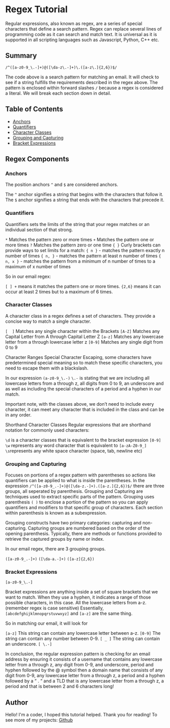 # Regex Tutorial

Regular expressions, also known as regex, are a series of special characters that define a search pattern. Regex can replace several lines of programming code as it can search and match text. It is universal as it is supported in all scripting languages such as Javascript, Python, C++ etc. 

## Summary

`/^([a-z0-9_\.-]+)@([\da-z\.-]+)\.([a-z\.]{2,6})$/`

The code above is a search pattern for matching an email. It will check to see if a string fulfills the requirements described in the regex above. The pattern is enclosed within forward slashes `/` because a regex is considered a literal. We will break each section down in detail.

## Table of Contents

- [Anchors](#anchors)
- [Quantifiers](#quantifiers)
- [Character Classes](#character-classes)
- [Grouping and Capturing](#grouping-and-capturing)
- [Bracket Expressions](#bracket-expressions)


## Regex Components

### Anchors

The position anchors `^` and `$` are considered anchors.

The `^` anchor signifies a string that begins with the characters that follow it.
The `$` anchor signifies a string that ends with the characters that precede it. 

### Quantifiers
Quantifiers sets the limits of the string that your regex matches or an individual section of that strong.

`*` Matches the pattern zero or more times
`+` Matches the pattern one or more times
`?` Matches the pattern zero or one time
`{ }`  Curly brackets can provide ways to set limits for a match:
	`{ n }` - matches the pattern exactly n number of times
	`{ n, }` - matches the pattern at least n number of times
	`{ n, x }` - matches the pattern from a minimum of n number of times to a maximum of x number of times

So in our email regex:

`[ ] +`     means it matches the pattern one or more times.
`{2,6}`     means it can occur at least 2 times but to a maximum of 6 times.


### Character Classes
A character class in a regex defines a set of characters. They provide a concise way to match a single character.

`[  ]` Matches any single character within the Brackets
`[A-Z]` Matches any Capital Letter from A through Capital Letter Z 
`[a-z]` Matches any lowercase letter from a through lowercase letter z
`[0-9]` Matches any single digit from 0 to 9

Character Ranges
Special Character Escaping, some characters have predetermined special meaning so to match these specific characters, you need to escape them with a blackslash.

In our expression `(a-z0-9_\.-)`  ` \.- ` is stating that we are including all lowercase letters from a through z, all digits from 0 to 9, an underscore and as well as including the special characters of a period and a hyphen in our match.

Important note, with the classes above, we don’t need to include every character, it can meet any character that is included in the class and can be in any order.

Shorthand Character Classes
Regular expressions that are shorthand notation for commonly used characters:

`\d` is a character classes that is equivalent to the bracket expression `[0-9]`
`\w` represents any word character that is equivalent to `[a-zA-Z0-9_]`
`\s`represents any white space character (space, tab, newline etc)


### Grouping and Capturing

Focuses on portions of a regex pattern with parentheses so actions like quantifiers can be applied to what is inside the parentheses. In the expression `/^([a-z0-9_.-]+)@([\da-z.-]+).([a-z.]{2,6})$/` there are three groups, all seperated by parenthesis.
Grouping and Capturing are techniques used to extract specific parts of the pattern.
Grouping uses parenthesis `( )` to enclose a portion of the pattern so you can apply quantifiers and modifiers to that specific group of characters. Each section within parenthesis is known as a subexpression.

Grouping constructs have two primary categories: capturing and non-capturing. Capturing groups are numbered based on the order of the opening parenthesis. Typically, there are methods or functions provided to retrieve the captured groups by name or index.

In our email regex, there are 3 grouping groups.

`([a-z0-9_.-]+)`
`([\da-a.-]+)`
`([a-z]{2,6})`

### Bracket Expressions

`[a-z0-9_\.-]`

Bracket expressions are anything inside a set of square brackets that we want to match.
When they use a hyphen, it indicates a range of those possible characters, in this case. All the lowercase letters from a-z. (remember regex is case sensitive)
Essentially, `[abcdefghijklmnopqrstuvwxyz]` and `[a-z]` are the same thing. 

So in matching our email, it will look for

`[a-z]` This string can contain any lowercase letter between a-z.
`[0-9]` The string can contain any number between 0-9.
`[ _ ]` The string can contain an underscore.
`[ \.-]`



In conclusion, the regular expression pattern is checking for an email address by ensuring it consists of a username that contains any lowercase letter from a through z, any digit from 0-9, and underscore, period and hyphen followed by the @ symbol then a domain name that consists of any digit from 0-9, any lowercase letter from a through z, a period and a hyphen followed by a “ . “ and a TLD that is any lowercase letter from a through z, a period and that is between 2 and 6 characters long!


## Author

Hello! I'm a coder, I hoped this tutorial helped. Thank you for reading! To see more of my projects: <a href="https://github.com/rosebudroro">Github</a>